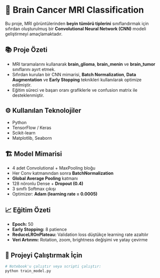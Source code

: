 # 🧠 Brain Cancer MRI Classification

Bu proje, MRI görüntülerinden **beyin tümörü tiplerini** sınıflandırmak için sıfırdan oluşturulmuş bir **Convolutional Neural Network (CNN)** modeli geliştirmeyi amaçlamaktadır.

## 📚 Proje Özeti

- MRI taramalarını kullanarak **brain_glioma**, **brain_menin** ve **brain_tumor** sınıflarını ayırt etmek.
- Sıfırdan kurulan bir CNN mimarisi, **Batch Normalization**, **Data Augmentation** ve **Early Stopping** teknikleri kullanılarak optimize edilmiştir.
- Eğitim süreci ve başarı oranı grafiklerle ve confusion matrix ile desteklenmiştir.

## ⚙️ Kullanılan Teknolojiler

- Python
- TensorFlow / Keras
- Scikit-learn
- Matplotlib, Seaborn

## 🏗️ Model Mimarisi

- 4 adet Convolutional + MaxPooling bloğu
- Her Conv katmanından sonra **BatchNormalization**
- **Global Average Pooling** katmanı
- 128 nöronlu Dense + **Dropout (0.4)**
- 3 sınıflı Softmax çıkışı
- Optimizer: **Adam (learning rate = 0.0005)**

## 📈 Eğitim Özeti

- **Epoch:** 50
- **Early Stopping:** 8 patience
- **ReduceLROnPlateau:** Validation loss düştükçe learning rate azaltılır
- **Veri Artırımı:** Rotation, zoom, brightness değişimi ve yatay çevirme

## 🚀 Projeyi Çalıştırmak İçin

```bash
# Notebook'u çalıştır veya scripti çalıştır:
python train_model.py
